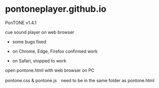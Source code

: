 # pontoneplayer.github.io

PonTONE v1.4.1

cue sound player on web browser

* some bugs fixed

* on Chrome, Edge, Firefox confirmed work 

* on Safari, stopped to work 

open pontone.html with web browser on PC

pontone.css & pontone.js　need to be in the same folder as pontone.html
